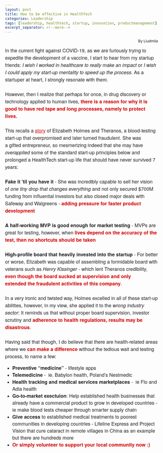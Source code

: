 ```yaml
---
layout: post
title: How to be effective in HealthTech
categories: Leadership
tags: [leadership, healthtech, startup, innovation, productmanagement]
excerpt_separator: <!--more-->
---
```


<p style="text-align:right; font-size: 12px;"> By Liudmila </p>

<p style="margin: 10px 0;padding: 0;mso-line-height-rule: exactly;-ms-text-size-adjust: 100%;-webkit-text-size-adjust: 100%;color: #202020;font-family: 'Helvetica Neue', Helvetica, Arial, Verdana, sans-serif;font-size: 16px;line-height: 150%;text-align: left;"><span style="font-size:16px"><font color="#202020" face="helvetica neue, helvetica, arial, verdana, sans-serif">In the current fight against COVID-19, as we are furiously trying to expedite the development of a vaccine, I start to hear from my startup friends: <em>I wish I worked in healthcare to really make an impact</em>&nbsp;or&nbsp;<em>I wish I could apply my start-up mentality to speed up the process</em>. As a startuper&nbsp;at heart, I strongly resonate with them.&nbsp;<br>
<br>
However, then I realize that perhaps for once, in drug discovery or technology applied to human lives, </font><span style="color:#d40202"><font face="helvetica neue, helvetica, arial, verdana, sans-serif"><strong>there is a reason for why it is good to have&nbsp;red tape and long processes, namely to protect lives.</strong></font></span><br><!--more-->
<br>
<font color="#202020" face="helvetica neue, helvetica, arial, verdana, sans-serif">This recalls a <a href="https://www.businessinsider.sg/the-history-of-silicon-valley-unicorn-theranos-and-ceo-elizabeth-holmes-2018-5?r=US&amp;IR=T" target="_blank" style="mso-line-height-rule: exactly;-ms-text-size-adjust: 100%;-webkit-text-size-adjust: 100%;color: #d40202;font-weight: normal;text-decoration: underline;">story</a> of Elizabeth Holmes and Theranos, a blood-testing start-up that overpromised and later turned fraudulent. She was a&nbsp;gifted entrepreneur, so mesmerizing indeed that she may have <em>overapplied</em> some of the standard start-up principles below and prolonged a HealthTech start-up life that should have never survived 7 years:&nbsp;&nbsp;<br>
<br>
<strong>Fake it 'til you have it</strong> - She was incredibly capable to sell her vision of <em>one tiny drop that changes everything</em>&nbsp;and not only secured $700M funding from influential investors but also closed major deals with Safeway and Walgreens -</font><span style="color:#d40202"><font face="helvetica neue, helvetica, arial, verdana, sans-serif"><strong> adding pressure for faster product development</strong></font></span><br>
<br>
<font color="#202020" face="helvetica neue, helvetica, arial, verdana, sans-serif"><strong>A half-working MVP is good enough for market testing</strong> - MVPs are great for testing, however, when</font><span style="color:#d40202"><font face="helvetica neue, helvetica, arial, verdana, sans-serif"><strong> lives depend on the accuracy of the test, then no shortcuts should be taken</strong></font></span><br>
<br>
<font color="#202020" face="helvetica neue, helvetica, arial, verdana, sans-serif"><strong>High-profile board that heavily invested into the startup</strong> - For better or worse, Elizabeth was capable of assembling a formidable board with veterans such as <em>Henry Kissinger</em> - which lent Theranos credibility, </font><span style="color:#d40202"><font face="helvetica neue, helvetica, arial, verdana, sans-serif"><strong>even though the board sucked at supervision&nbsp;and only extended&nbsp;the fraudulent activities of this company</strong></font></span><font color="#202020" face="helvetica neue, helvetica, arial, verdana, sans-serif">.<br>
<br>
In a very ironic and twisted way, Holmes excelled in all of these start-up abilities, however, in my view, she applied it to the <em>wrong industry sector</em>: It reminds us that without proper board supervision, investor scrutiny and </font><span style="color:#d40202"><font face="helvetica neue, helvetica, arial, verdana, sans-serif"><strong>adherence to health regulations, results may be disastrous</strong></font></span><font color="#202020" face="helvetica neue, helvetica, arial, verdana, sans-serif">.&nbsp;<br>
<br>
Having said that though, I do believe that there are health-related areas where we </font><span style="color:#d40202"><font face="helvetica neue, helvetica, arial, verdana, sans-serif"><strong>can make a difference</strong></font></span><font color="#202020" face="helvetica neue, helvetica, arial, verdana, sans-serif"> without the tedious wait and testing process, to name a few:</font></span></p>

<ul>
	<li style="mso-line-height-rule: exactly;-ms-text-size-adjust: 100%;-webkit-text-size-adjust: 100%;"><span style="font-size:16px"><font color="#202020" face="helvetica neue, helvetica, arial, verdana, sans-serif"><strong>Preventive “medicine” </strong>- lifestyle apps&nbsp;</font></span></li>
	<li style="mso-line-height-rule: exactly;-ms-text-size-adjust: 100%;-webkit-text-size-adjust: 100%;"><span style="font-size:16px"><font color="#202020" face="helvetica neue, helvetica, arial, verdana, sans-serif"><strong>Telemedicine</strong> -&nbsp; ie. Babylon health, Poland’s Nestmedic&nbsp;&nbsp;</font></span></li>
	<li style="mso-line-height-rule: exactly;-ms-text-size-adjust: 100%;-webkit-text-size-adjust: 100%;"><span style="font-size:16px"><font color="#202020" face="helvetica neue, helvetica, arial, verdana, sans-serif"><strong>Health tracking and medical services marketplaces </strong>-&nbsp; ie Flo and Adia health</font></span></li>
	<li style="mso-line-height-rule: exactly;-ms-text-size-adjust: 100%;-webkit-text-size-adjust: 100%;"><span style="font-size:16px"><font color="#202020" face="helvetica neue, helvetica, arial, verdana, sans-serif"><strong>Go-to-market exectuion</strong>: Help established health businesses that already have a commercial product to grow in developed countries - ie&nbsp;make blood tests cheaper through smarter supply chain&nbsp;</font></span></li>
	<li style="mso-line-height-rule: exactly;-ms-text-size-adjust: 100%;-webkit-text-size-adjust: 100%;"><span style="font-size:16px"><font color="#202020" face="helvetica neue, helvetica, arial, verdana, sans-serif"><strong>Give access</strong> to established medical treatments to poorest communities in developing countries - Lifeline Express and Project Vision that cure cataract in remote villages in China as an example but there are hundreds more</font></span></li>
	<li style="mso-line-height-rule: exactly;-ms-text-size-adjust: 100%;-webkit-text-size-adjust: 100%;"><span style="color:#d40202"><strong><span style="font-size:16px"><font face="helvetica neue, helvetica, arial, verdana, sans-serif">Or simply volunteer to support your local community now :)&nbsp;</font></span></strong></span></li>
</ul>